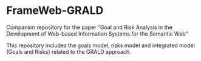 # FrameWeb-GRALD

Companion repository for the paper "Goal and Risk Analysis in the Development of Web-based Information Systems for the Semantic Web"

This repository includes the goals model, risks model and integrated model (Goals and Risks) related to the GRALD approach.



